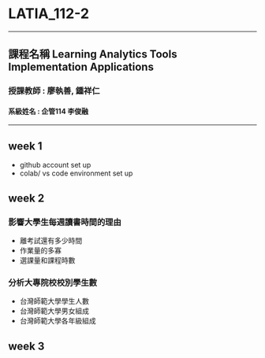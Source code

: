 # LATIA_112-2
----
## 課程名稱 Learning Analytics Tools Implementation Applications
### 授課教師 : 廖執善, 鍾祥仁
#### 系級姓名 : 企管114 李俊融
----

## week 1
- github account set up
- colab/ vs code environment set up

## week 2
### 影響大學生每週讀書時間的理由
- 離考試還有多少時間
- 作業量的多寡
- 選課量和課程時數
### 分析大專院校校別學生數
- 台灣師範大學學生人數
- 台灣師範大學男女組成
- 台灣師範大學各年級組成

## week 3 
